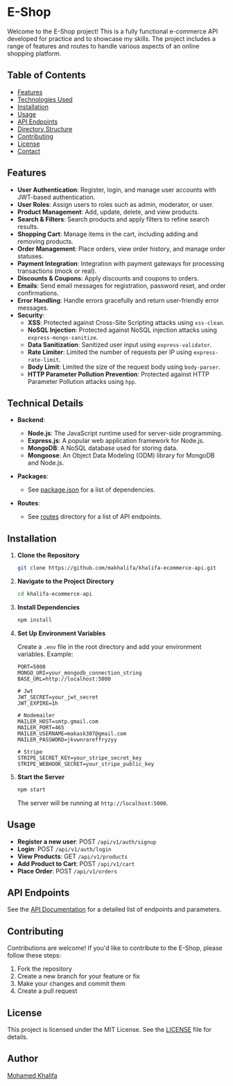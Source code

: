 
# E-Shop

Welcome to the E-Shop project! This is a fully functional e-commerce API developed for practice and to showcase my skills. The project includes a range of features and routes to handle various aspects of an online shopping platform.

## Table of Contents

- [Features](#features)
- [Technologies Used](#technologies-used)
- [Installation](#installation)
- [Usage](#usage)
- [API Endpoints](#api-endpoints)
- [Directory Structure](#directory-structure)
- [Contributing](#contributing)
- [License](#license)
- [Contact](#contact)

## Features

- **User Authentication**: Register, login, and manage user accounts with JWT-based authentication.
- **User Roles**: Assign users to roles such as admin, moderator, or user.
- **Product Management**: Add, update, delete, and view products.
- **Search & Filters**: Search products and apply filters to refine search results.
- **Shopping Cart**: Manage items in the cart, including adding and removing products.
- **Order Management**: Place orders, view order history, and manage order statuses.
- **Payment Integration**: Integration with payment gateways for processing transactions (mock or real).
- **Discounts & Coupons**: Apply discounts and coupons to orders.
- **Emails**: Send email messages for registration, password reset, and order confirmations.
- **Error Handling**: Handle errors gracefully and return user-friendly error messages.
- **Security**:
  - **XSS**: Protected against Cross-Site Scripting attacks using `xss-clean`.
  - **NoSQL Injection**: Protected against NoSQL injection attacks using `express-mongo-sanitize`.
  - **Data Sanitization**: Sanitized user input using `express-validator`.
  - **Rate Limiter**: Limited the number of requests per IP using `express-rate-limit`.
  - **Body Limit**: Limited the size of the request body using `body-parser`.
  - **HTTP Parameter Pollution Prevention**: Protected against HTTP Parameter Pollution attacks using `hpp`.

## Technical Details

- **Backend**:
  - **Node.js**: The JavaScript runtime used for server-side programming.
  - **Express.js**: A popular web application framework for Node.js.
  - **MongoDB**: A NoSQL database used for storing data.
  - **Mongoose**: An Object Data Modeling (ODM) library for MongoDB and Node.js.

- **Packages**:
  - See [package.json](package.json) for a list of dependencies.

- **Routes**:
  - See [routes](./routes/router.js) directory for a list of API endpoints.

## Installation

1. **Clone the Repository**

   ```bash
   git clone https://github.com/makhalifa/khalifa-ecommerce-api.git
   ```

2. **Navigate to the Project Directory**

   ```bash
   cd khalifa-ecommerce-api
   ```

3. **Install Dependencies**

   ```bash
   npm install
   ```

4. **Set Up Environment Variables**

   Create a `.env` file in the root directory and add your environment variables. Example:

   ```env
   PORT=5000
   MONGO_URI=your_mongodb_connection_string
   BASE_URL=http://localhost:5000

   # Jwt
   JWT_SECRET=your_jwt_secret
   JWT_EXPIRE=1h

   # Nodemailer
   MAILER_HOST=smtp.gmail.com
   MAILER_PORT=465
   MAILER_USERNAME=makask307@gmail.com
   MAILER_PASSWORD=jkvwnrareffryzyy

   # Stripe
   STRIPE_SECRET_KEY=your_stripe_secret_key
   STRIPE_WEBHOOK_SECRET=your_stripe_public_key
   ```
   

5. **Start the Server**

   ```bash
   npm start
   ```

   The server will be running at `http://localhost:5000`.

## Usage

- **Register a new user**: POST `/api/v1/auth/signup`
- **Login**: POST `/api/v1/auth/login`
- **View Products**: GET `/api/v1/products`
- **Add Product to Cart**: POST `/api/v1/cart`
- **Place Order**: POST `/api/v1/orders`

## API Endpoints

See the [API Documentation](https://documenter.getpostman.com/view/12567532/2sA3s7k9to) for a detailed list of endpoints and parameters.

## Contributing

Contributions are welcome! If you'd like to contribute to the E-Shop, please follow these steps:

1. Fork the repository
2. Create a new branch for your feature or fix
3. Make your changes and commit them
4. Create a pull request

## License

This project is licensed under the MIT License. See the [LICENSE](LICENSE.txt) file for details.


## Author

[Mohamed Khalifa](https://github.com/makhalifa)
